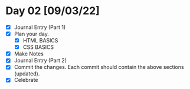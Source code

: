 # Day 02 [09/03/22]

- [x] Journal Entry (Part 1)
- [x] Plan your day.
  - [x] HTML BASICS
  - [x] CSS BASICS
- [x] Make Notes
- [x] Journal Entry (Part 2)
- [x] Commit the changes. Each commit should contain the above sections (updated).
- [x] Celebrate
<!-- [x] to tick -->
